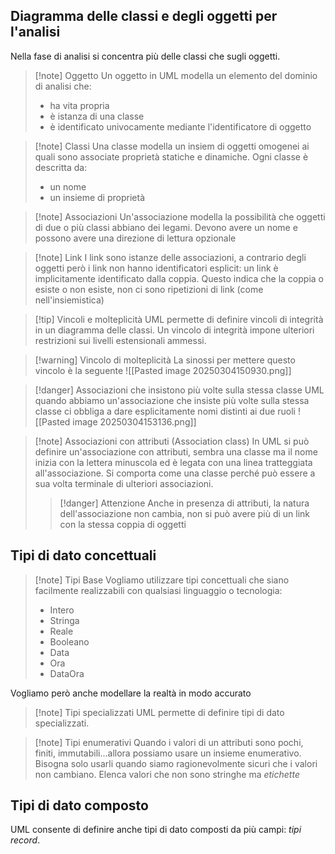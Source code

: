 ## Diagramma delle classi e degli oggetti per l'analisi
Nella fase di analisi si concentra più delle classi che sugli oggetti. 

>[!note] Oggetto
>Un oggetto in UML modella un elemento del dominio di analisi che:
>- ha vita propria
>- è istanza di una classe
>- è identificato univocamente mediante l'identificatore di oggetto

>[!note] Classi
>Una classe modella un insiem di oggetti omogenei ai quali sono associate proprietà statiche e dinamiche.
>Ogni classe è descritta da:
>- un nome
>- un insieme di proprietà

>[!note] Associazioni
>Un'associazione modella la possibilità che oggetti di due o più classi abbiano dei legami. Devono avere un nome e possono avere una direzione di lettura opzionale

>[!note] Link
>I link sono istanze delle associazioni, a contrario degli oggetti però i link non hanno identificatori esplicit: un link è implicitamente identificato dalla coppia. Questo indica che la coppia o esiste o non esiste, non ci sono ripetizioni di link (come nell'insiemistica)

>[!tip] Vincoli e molteplicità
>UML permette di definire vincoli di integrità in un diagramma delle classi. Un vincolo di integrità impone ulteriori restrizioni sui livelli estensionali ammessi. 

>[!warning] Vincolo di molteplicità
>La sinossi per mettere questo vincolo è la seguente
>![[Pasted image 20250304150930.png]]

>[!danger] Associazioni che insistono più volte sulla stessa classe
UML quando abbiamo un'associazione che insiste più volte sulla stessa classe ci obbliga a dare esplicitamente nomi distinti ai due ruoli ![[Pasted image 20250304153136.png]]

>[!note] Associazioni con attributi (Association class)
>In UML si può definire un'associazione con attributi, sembra una classe ma il nome inizia con la lettera minuscola ed è legata con una linea tratteggiata all'associazione. Si comporta come una classe perché può essere a sua volta terminale di ulteriori associazioni.
>>[!danger] Attenzione
>>Anche in presenza di attributi, la natura dell'associazione non cambia, non si può avere più di un link con la stessa coppia di oggetti

## Tipi di dato concettuali
>[!note] Tipi Base
>Vogliamo utilizzare tipi concettuali che siano facilmente realizzabili con qualsiasi linguaggio o tecnologia:
>- Intero
>- Stringa
>- Reale
>- Booleano
>- Data
>- Ora
>- DataOra

Vogliamo però anche modellare la realtà in modo accurato
>[!note] Tipi specializzati
>UML permette di definire tipi di dato specializzati.

>[!note] Tipi enumerativi
>Quando i valori di un attributi sono pochi, finiti, immutabili...allora possiamo usare un insieme enumerativo. Bisogna solo usarli quando siamo ragionevolmente sicuri che i valori non cambiano. Elenca valori che non sono stringhe ma *etichette*

## Tipi di dato composto
UML consente di definire anche tipi di dato composti da più campi: *tipi record*.


